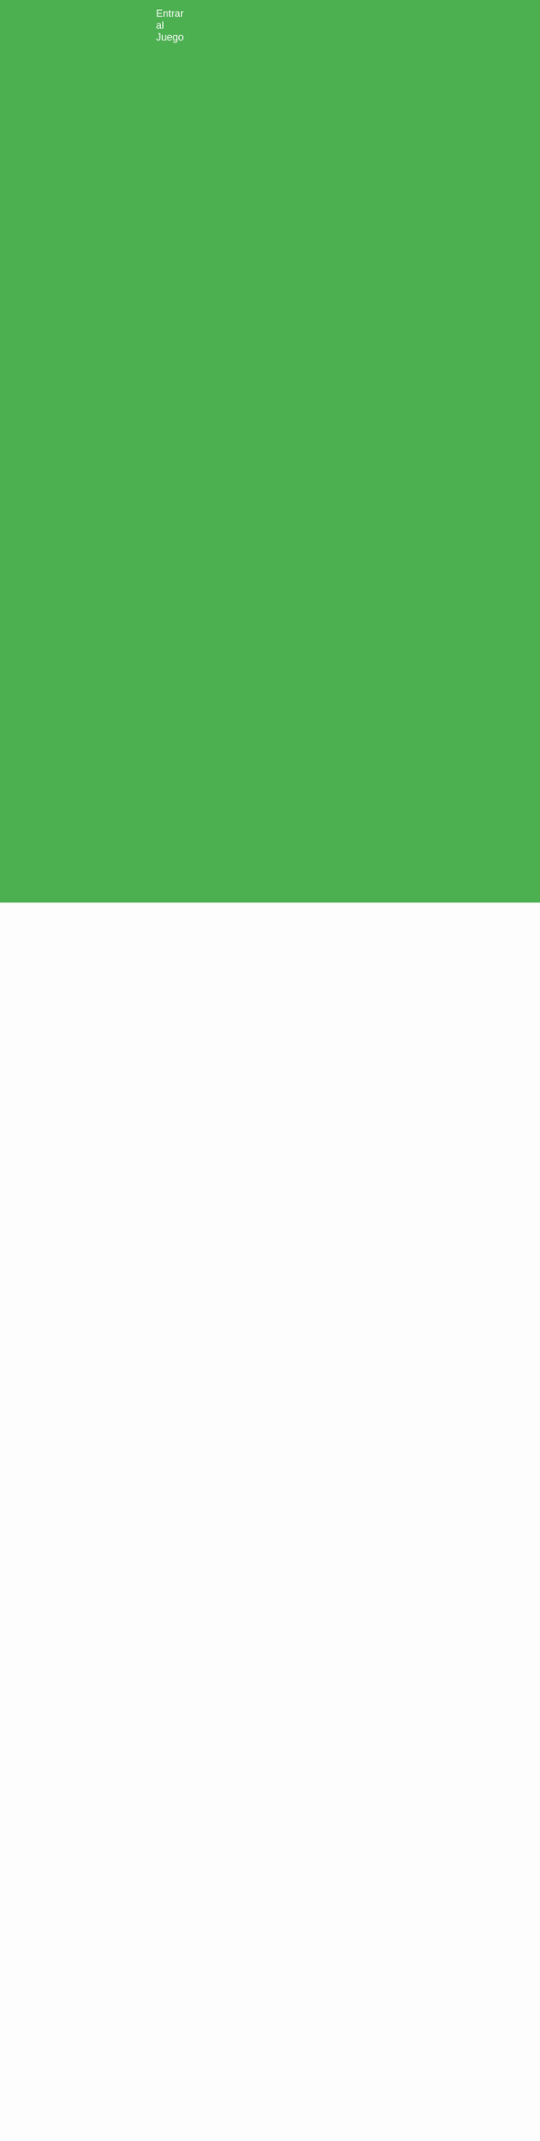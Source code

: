 # marioquest-enlace-english-game-
ENGLISH GAME TOPICS 
<!DOCTYPEindex.html>
<index.html lang="es">
<head>
  <meta charset="UTF-8">
  <meta name="viewport" content="width=device-width, initial-scale=1.0">
  <title>Enlace de Mario Quest</title>
  <style>
    body {
      font-family: Arial, sans-serif;
      display: flex;
      flex-direction: column;
      justify-content: center;
      align-items: center;
      height: 100;
      background-color: #f0f0f0;
      margin: 0;
    }
    a {
      text-decoration: none;
      padding: 1525;
      background-color: #4CAF50;
      color: white;
      border-radius: 5;
      font-size: 18;
      transition: background-color 0.3;
    }
    a:hover {
      background-color: #45a049;
    }
    h1 {
      margin-bottom: 30;
      color: #333;
    }
  </style>
</head>
<body>
  <h1>Jugar a Mario Quest</h1>
  <a href="https://marioquest.com" target="_blank">Entrar al Juego</a>
</body>
</index.html>
